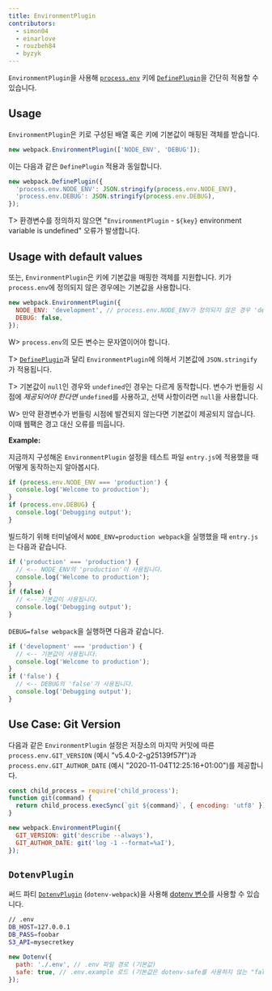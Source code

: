 ```yaml
---
title: EnvironmentPlugin
contributors:
  - simon04
  - einarlove
  - rouzbeh84
  - byzyk
---
```


`EnvironmentPlugin`을 사용해 [`process.env`](https://nodejs.org/api/process.html#process_process_env) 키에 [`DefinePlugin`](/plugins/define-plugin)을 간단히 적용할 수 있습니다.

## Usage

`EnvironmentPlugin`은 키로 구성된 배열 혹은 키에 기본값이 매핑된 객체를 받습니다.

```javascript
new webpack.EnvironmentPlugin(['NODE_ENV', 'DEBUG']);
```

이는 다음과 같은 `DefinePlugin` 적용과 동일합니다.

```javascript
new webpack.DefinePlugin({
  'process.env.NODE_ENV': JSON.stringify(process.env.NODE_ENV),
  'process.env.DEBUG': JSON.stringify(process.env.DEBUG),
});
```

T> 환경변수를 정의하지 않으면 "`EnvironmentPlugin` - `${key}` environment variable is undefined" 오류가 발생합니다.

## Usage with default values

또는, `EnvironmentPlugin`은 키에 기본값을 매핑한 객체를 지원합니다. 키가 `process.env`에 정의되지 않은 경우에는 기본값을 사용합니다.

```javascript
new webpack.EnvironmentPlugin({
  NODE_ENV: 'development', // process.env.NODE_ENV가 정의되지 않은 경우 'development'를 사용하세요.
  DEBUG: false,
});
```

W> `process.env`의 모든 변수는 문자열이어야 합니다.

T> [`DefinePlugin`](/plugins/define-plugin)과 달리 `EnvironmentPlugin`에 의해서 기본값에 `JSON.stringify`가 적용됩니다.

T> 기본값이 `null`인 경우와 `undefined`인 경우는 다르게 동작합니다.
변수가 번들링 시점에 _제공되어야 한다면_ `undefined`를 사용하고, 선택 사항이라면 `null`을 사용합니다.

W> 만약 환경변수가 번들링 시점에 발견되지 않는다면 기본값이 제공되지 않습니다. 이때 웹팩은 경고 대신 오류를 띄웁니다.

**Example:**

지금까지 구성해온 `EnvironmentPlugin` 설정을 테스트 파일 `entry.js`에 적용했을 때 어떻게 동작하는지 알아봅시다.

```javascript
if (process.env.NODE_ENV === 'production') {
  console.log('Welcome to production');
}
if (process.env.DEBUG) {
  console.log('Debugging output');
}
```

빌드하기 위해 터미널에서 `NODE_ENV=production webpack`을 실행했을 때 `entry.js`는 다음과 같습니다.

```javascript
if ('production' === 'production') {
  // <-- NODE_ENV의 'production'이 사용됩니다.
  console.log('Welcome to production');
}
if (false) {
  // <-- 기본값이 사용됩니다.
  console.log('Debugging output');
}
```

`DEBUG=false webpack`을 실행하면 다음과 같습니다.

```javascript
if ('development' === 'production') {
  // <-- 기본값이 사용됩니다.
  console.log('Welcome to production');
}
if ('false') {
  // <-- DEBUG의 'false'가 사용됩니다.
  console.log('Debugging output');
}
```

## Use Case: Git Version

다음과 같은 `EnvironmentPlugin` 설정은 저장소의 마지막 커밋에 따른 `process.env.GIT_VERSION` (예시 "v5.4.0-2-g25139f57f")과 `process.env.GIT_AUTHOR_DATE` (예시 "2020-11-04T12:25:16+01:00")를 제공합니다.

```javascript
const child_process = require('child_process');
function git(command) {
  return child_process.execSync(`git ${command}`, { encoding: 'utf8' }).trim();
}

new webpack.EnvironmentPlugin({
  GIT_VERSION: git('describe --always'),
  GIT_AUTHOR_DATE: git('log -1 --format=%aI'),
});
```

## `DotenvPlugin`

써드 파티 [`DotenvPlugin`](https://github.com/mrsteele/dotenv-webpack) (`dotenv-webpack`)을 사용해 [dotenv 변수](https://www.npmjs.com/package/dotenv)를 사용할 수 있습니다.

```bash
// .env
DB_HOST=127.0.0.1
DB_PASS=foobar
S3_API=mysecretkey
```

```javascript
new Dotenv({
  path: './.env', // .env 파일 경로 (기본값)
  safe: true, // .env.example 로드 (기본값은 dotenv-safe를 사용하지 않는 "false")
});
```
